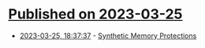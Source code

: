 # [Published on 2023-03-25](index.md)

* [2023-03-25, 18:37:37](https://lobste.rs/s/sylfum/synthetic_memory_protections) - [Synthetic Memory Protections](https://www.openbsd.org/papers/csw2023.pdf)
